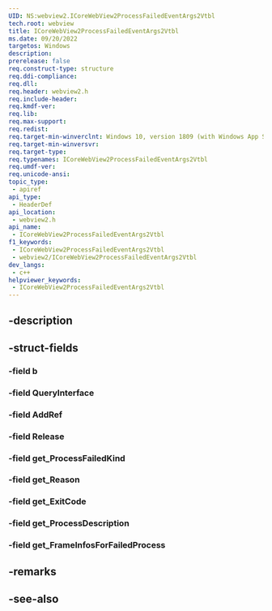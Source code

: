 ```yaml
---
UID: NS:webview2.ICoreWebView2ProcessFailedEventArgs2Vtbl
tech.root: webview
title: ICoreWebView2ProcessFailedEventArgs2Vtbl
ms.date: 09/20/2022
targetos: Windows
description: 
prerelease: false
req.construct-type: structure
req.ddi-compliance: 
req.dll: 
req.header: webview2.h
req.include-header: 
req.kmdf-ver: 
req.lib: 
req.max-support: 
req.redist: 
req.target-min-winverclnt: Windows 10, version 1809 (with Windows App SDK 1.1 or later)
req.target-min-winversvr: 
req.target-type: 
req.typenames: ICoreWebView2ProcessFailedEventArgs2Vtbl
req.umdf-ver: 
req.unicode-ansi: 
topic_type:
 - apiref
api_type:
 - HeaderDef
api_location:
 - webview2.h
api_name:
 - ICoreWebView2ProcessFailedEventArgs2Vtbl
f1_keywords:
 - ICoreWebView2ProcessFailedEventArgs2Vtbl
 - webview2/ICoreWebView2ProcessFailedEventArgs2Vtbl
dev_langs:
 - c++
helpviewer_keywords:
 - ICoreWebView2ProcessFailedEventArgs2Vtbl
---
```


## -description

## -struct-fields

### -field b

### -field QueryInterface

### -field AddRef

### -field Release

### -field get_ProcessFailedKind

### -field get_Reason

### -field get_ExitCode

### -field get_ProcessDescription

### -field get_FrameInfosForFailedProcess

## -remarks

## -see-also

